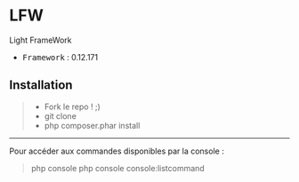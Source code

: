 # LFW
Light FrameWork

 - <kbd>Framework</kbd> : 0.12.171

Installation
----------

> - Fork le repo ! ;)
> - git clone
> - php composer.phar install

----------

Pour accéder aux commandes disponibles par la console :
> php console
> php console console:listcommand